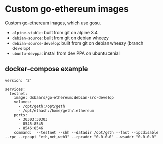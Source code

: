 Custom go-ethereum images
====================================

Custom [go-ethereum](https://github.com/ethereum/go-ethereum/) images, which use gosu.

- `alpine-stable`: built from git on alpine 3.4
- `debian-source`: built from git on debian wheezy
- `debian-source-develop`: built from git on debian wheezy (branch develop)
- `ubuntu-devppa`: install from dev PPA on ubuntu xenial


docker-compose example
---------------------

````Docker
version: '2'

services:
  testnet:
    image: dsbaars/go-ethereum:debian-src-develop
    volumes:
      - /opt/geth:/opt/geth
      - /opt/ethash:/home/geth/.ethereum
    ports:
      - 30303:30303
      - 8545:8545
      - 8546:8546
    command:  --testnet --shh --datadir /opt/geth --fast --ipcdisable --rpc --rpcapi "eth,net,web3" --rpcaddr "0.0.0.0" --wsaddr "0.0.0.0"

````
